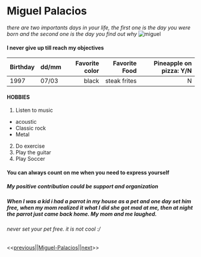 # Miguel Palacios
*there are two importants days in your life, the first one is the day you were born and the second one is the day you find out why*
![miguel](curriculum.jpg)
#### I never give up till reach my objectives 
| Birthday       | dd/mm        | Favorite color | Favorite Food | Pineapple on pizza: Y/N |
| ---------------|:-------------| --------------:| -------------:| -----------------------:|
| 1997     | 07/03 | black | steak frites | N |
 #### HOBBIES
 1. Listen to music
 * acoustic
 * Classic rock
 * Metal
 2. Do exercise
 3. Play the guitar
 4. Play Soccer
 #### You can always count on me when you need to express yourself
 ##### My positive contribution could be support and organization 
 ##### When I was a kid i had a parrot in my house as a pet and one day set him free, when my mom realized it what I did she got mad at me, then at night the parrot just came back home. My mom and me laughed.
 ###### never set your pet free. it is not cool :/ 
 <<[previous](https://github.com/MrOlivierdA)||[Miguel-Palacios](https://github.com/Palacios97)||[next](https://github.com/QuentinMotte)>>